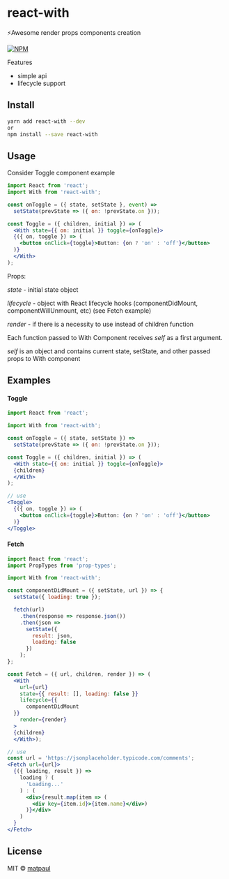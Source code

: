 # react-with

⚡️Awesome render props components creation

[![NPM](https://img.shields.io/npm/v/react-with.svg)](https://www.npmjs.com/package/react-with)

Features
 - simple api
 - lifecycle support

## Install
```bash
yarn add react-with --dev
or
npm install --save react-with
```

## Usage
Consider Toggle component example
```jsx
import React from 'react';
import With from 'react-with';

const onToggle = ({ state, setState }, event) =>
  setState(prevState => ({ on: !prevState.on }));

const Toggle = ({ children, initial }) => (
  <With state={{ on: initial }} toggle={onToggle}>
  {({ on, toggle }) => (
    <button onClick={toggle}>Button: {on ? 'on' : 'off'}</button>
  )}
  </With>
);

```

Props:

*state* - initial state object


*lifecycle* - object with React lifecycle hooks (componentDidMount, componentWillUnmount, etc) (see Fetch example)


*render* - if there is a necessity to use instead of children function

Each function passed to With Component receives *self* as a first argument.

*self* is an object and contains current state, setState, and other passed props to With component

## Examples
#### Toggle
```jsx
import React from 'react';

import With from 'react-with';

const onToggle = ({ state, setState }) =>
  setState(prevState => ({ on: !prevState.on }));

const Toggle = ({ children, initial }) => (
  <With state={{ on: initial }} toggle={onToggle}>
  {children}
  </With>
);

// use
<Toggle>
  {({ on, toggle }) => (
    <button onClick={toggle}>Button: {on ? 'on' : 'off'}</button>
  )}
</Toggle>


```

#### Fetch

```jsx
import React from 'react';
import PropTypes from 'prop-types';

import With from 'react-with';

const componentDidMount = ({ setState, url }) => {
  setState({ loading: true });

  fetch(url)
    .then(response => response.json())
    .then(json =>
      setState({
        result: json,
        loading: false
      })
    );
};

const Fetch = ({ url, children, render }) => (
  <With
    url={url}
    state={{ result: [], loading: false }}
    lifecycle={{
      componentDidMount
  }}
    render={render}
  >
  {children}
  </With>);

// use
const url = 'https://jsonplaceholder.typicode.com/comments';
<Fetch url={url}>
  {({ loading, result }) =>
    loading ? (
      'Loading...'
    ) : (
      <div>{result.map(item => (
        <div key={item.id}>{item.name}</div>)
      )}</div>
    )
  }
</Fetch>
```

## License

MIT © [matpaul](https://github.com/matpaul)
